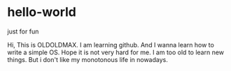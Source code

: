 # hello-world
just for fun

Hi, 
  This is OLDOLDMAX. I am learning github. And I wanna learn how to write a simple OS. Hope it is not very hard for me. I am too old to learn new things. But i don't like my monotonous life in nowadays.
